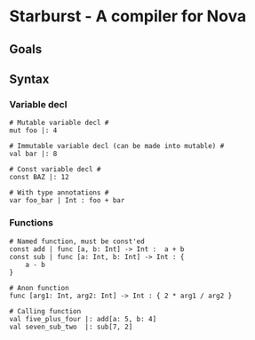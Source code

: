 # Starburst - A compiler for Nova

## Goals

## Syntax

### Variable decl

```
# Mutable variable decl #
mut foo |: 4

# Immutable variable decl (can be made into mutable) #
val bar |: 8

# Const variable decl #
const BAZ |: 12

# With type annotations #
var foo_bar | Int : foo + bar
```

### Functions

```
# Named function, must be const'ed
const add | func [a, b: Int] -> Int :  a + b
const sub | func [a: Int, b: Int] -> Int : {
    a - b
}

# Anon function
func [arg1: Int, arg2: Int] -> Int : { 2 * arg1 / arg2 }

# Calling function
val five_plus_four |: add[a: 5, b: 4]
val seven_sub_two  |: sub[7, 2]
```

